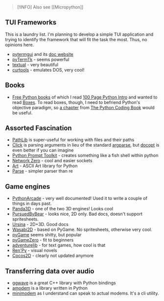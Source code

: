> [!INFO] Also see
> [[Micropython]]
## TUI Frameworks

This is a laundry list. I'm planning to develop a simple TUI application and trying to identify the framework that will fit the task the most. Thus, no opinions here.

-   [pytermgui](https://github.com/bczsalba/pytermgui) and its [doc website](https://github.com/ay4/infogarden.wiki.git)
-   [pyTermTk](https://github.com/ceccopierangiolieugenio/pyTermTk) - seems powerful
-   [textual](https://github.com/Textualize/textual) - very beautiful
-   [curtools](https://github.com/pabloniklas/cur_tools) - emulates DOS, very cool!
## Books

-   [Free Python books](https://github.com/pamoroso/free-python-books) of which I read [100 Page Python Intro](https://learnbyexample.github.io/100_page_python_intro/) and wanted to read [Boxes](http://ralsina.gitlab.io/boxes-book/). To read boxes, though, I need to befriend Python's objective paradigm, so [a chapter](https://thepythoncodingbook.com/object-oriented-programming/) from [The Python Coding Book](https://thepythoncodingbook.com/) would be useful.
## Assorted Fascination

-   [PathLib](https://docs.python.org/3/library/pathlib.html) is super-useful for working with files and their paths
-   [Click](https://click.palletsprojects.com/en/8.1.x/) is parsing arguments in lieu of the standard [argparse](https://docs.python.org/3/library/argparse.html), but [docopt](https://github.com/docopt/docopt) is even better if you can imagine
-   [Python Prompt Toolkit](https://python-prompt-toolkit.readthedocs.io/en/master/) - creates something like a fish shell within python
-   [Network Zero](https://networkzero.readthedocs.io/en/latest/) - cool and easier sockets
-   [Art](https://github.com/sepandhaghighi/art) - ASCII Art library for Python
-   [Parse](https://pypi.org/project/parse/) - simpler parser than re
## Game engines

-   [PythonArcade](https://api.arcade.academy/en/latest/index.html) - very well documented! Used it to write a couple of things in days past.
-   [Panda3D](https://www.panda3d.org/) - one of the two 3D engines! Looks cool
-   [PursuedByBear](https://ppb.dev/) - looks nice, 2D only. Bad docs, doesn't support spritesheets.
-   [Ursina](https://www.ursinaengine.org/) - 2D+3D. Good docs
-   [Wasabi2D](https://wasabi2d.readthedocs.io/en/stable/index.html) - based on PyGame. No spritesheets, otherwise very cool.
-   [pyGame](https://www.pygame.org/) seems shitty, but popular
-   [pyGameZero](https://pygame-zero.readthedocs.io/en/stable/index.html) - fit to beginners
-   [adventurelib](https://adventurelib.readthedocs.io/en/stable/) - for text games, how cool is that
-   [Ren'Py](https://www.renpy.org/) - visual novels
-   [Cocos2D](http://python.cocos2d.org/index.html) - clearly not updated anymore
## Transferring data over audio

- [ggwave](https://github.com/ggerganov/ggwave) is a great C++ library with Python bindings
- [amodem](https://github.com/romanz/amodem) is a library written in Python
- [minimodem](http://www.whence.com/minimodem/) as I understand can speak to actual modems. It's a cli utility.